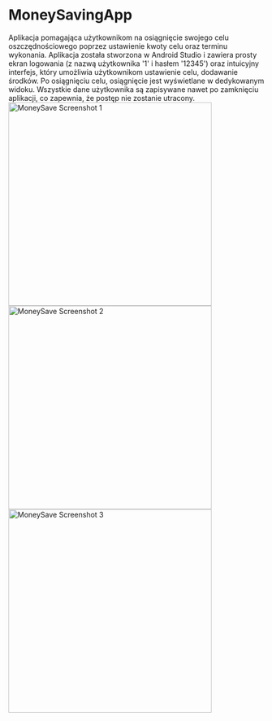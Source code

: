 # MoneySavingApp

Aplikacja pomagająca użytkownikom na osiągnięcie swojego celu oszczędnościowego poprzez ustawienie kwoty celu oraz terminu wykonania. 
Aplikacja została stworzona w Android Studio i zawiera prosty ekran logowania (z nazwą użytkownika '1' i hasłem '12345') oraz intuicyjny interfejs, który umożliwia użytkownikom ustawienie celu, dodawanie środków. Po osiągnięciu celu, osiągnięcie jest wyświetlane w dedykowanym widoku. Wszystkie dane użytkownika są zapisywane nawet po zamknięciu aplikacji, co zapewnia, że postęp nie zostanie utracony.
<img src="https://user-images.githubusercontent.com/83922044/234639370-3d09639f-db0f-40af-bf01-aee32fd08370.png" alt="MoneySave Screenshot 1" width="400" height="auto">
<img src="https://user-images.githubusercontent.com/83922044/234639395-c948d132-7381-4134-9e2e-ea8070b948ed.png" alt="MoneySave Screenshot 2" width="400" height="auto">
<img src="https://user-images.githubusercontent.com/83922044/234639402-7bbc1d09-6a4c-492c-80b3-eff32b865794.png" alt="MoneySave Screenshot 3" width="400" height="auto">
